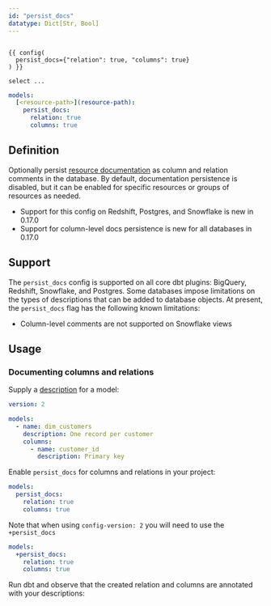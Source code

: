 ```yaml
---
id: "persist_docs"
datatype: Dict[Str, Bool]
---
```


<File name='models/<modelname>.sql'>

```jinja2

{{ config(
  persist_docs={"relation": true, "columns": true}
) }}

select ...

```

</File>

<File name='dbt_project.yml'>

```yml
models:
  [<resource-path>](resource-path):
    persist_docs:
      relation: true
      columns: true

```

</File>

## Definition

Optionally persist [resource documentation](resource-properties/description) as
column and relation comments in the database. By default, documentation
persistence is disabled, but it can be enabled for specific resources or groups of
resources as needed.

<Changelog>

 - Support for this config on Redshift, Postgres, and Snowflake is new in 0.17.0
 - Support for column-level docs persistence is new for all databases in 0.17.0

</Changelog>

## Support

The `persist_docs` config is supported on all core dbt plugins: BigQuery,
Redshift, Snowflake, and Postgres. Some databases impose limitations on the
types of descriptions that can be added to database objects. At present, the
`persist_docs` flag has the following known limitations:
 - Column-level comments are not supported on Snowflake views

## Usage

### Documenting columns and relations

Supply a [description](resource-properties/description) for a model:

<File name='models/schema.yml'>

```yml
version: 2

models:
  - name: dim_customers
    description: One record per customer
    columns:
      - name: customer_id
        description: Primary key

```

</File>

Enable `persist_docs` for columns and relations in your project:

<File name='dbt_project.yml'>

```yml
models:
  persist_docs:
    relation: true
    columns: true
```

</File>

<File name='dbt_project.yml'>

Note that when using `config-version: 2` you will need to use the `+persist_docs`

```yml
models:
  +persist_docs:
    relation: true
    columns: true
```

</File>

Run dbt and observe that the created relation and columns are annotated with
your descriptions:

<Lightbox src="/img/reference/persist_docs_relation.png"
          title="Relation descriptions in BigQuery"/>

<Lightbox src="/img/reference/persist_docs_columns.png"
          title="Column descriptions in BigQuery"/>

